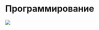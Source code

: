 <!Doctype html>
<html lang= 'en'>
<head>
  <h1>Программирование</h1>
  <meta charset="UTF-8">
  <meta name="viewport" content="width=device-width, initial-scale=1.0">
  <title> мои навыки </title>
  <link rel="stylesheet" href="/css/main.css">
</head>
<body>
<img src="![Untitled_page-0001](https://github.com/user-attachments/assets/5d35bd27-9b52-4499-a586-4d71e247e962">

</body>
</html>
  
  
    
      
  
